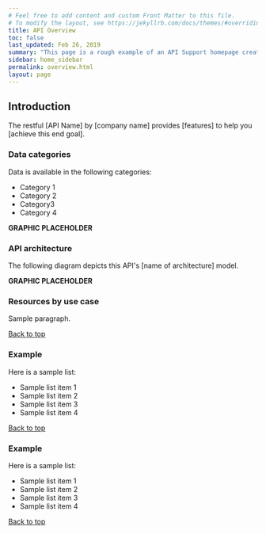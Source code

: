```yaml
---
# Feel free to add content and custom Front Matter to this file.
# To modify the layout, see https://jekyllrb.com/docs/themes/#overriding-theme-defaults
title: API Overview
toc: false
last_updated: Feb 26, 2019
summary: "This page is a rough example of an API Support homepage created with Jekyll and hosted for free on GitHub pages."
sidebar: home_sidebar
permalink: overview.html
layout: page
---
```


## Introduction

The restful [API Name] by [company name] provides [features] to help you [achieve this end goal]. 

### Data categories

Data is available in the following categories:
* Category 1
* Category 2
* Category3
* Category 4

**GRAPHIC PLACEHOLDER**



### API architecture

The following diagram depicts this API's [name of architecture] model.

**GRAPHIC PLACEHOLDER**

### Resources by use case

Sample paragraph.


[Back to top](#overview)


### Example

Here is a sample list:

* Sample list item 1
* Sample list item 2
* Sample list item 3
* Sample list item 4


[Back to top](#overview)

### Example

Here is a sample list:

* Sample list item 1
* Sample list item 2
* Sample list item 3
* Sample list item 4


[Back to top](#overview)


